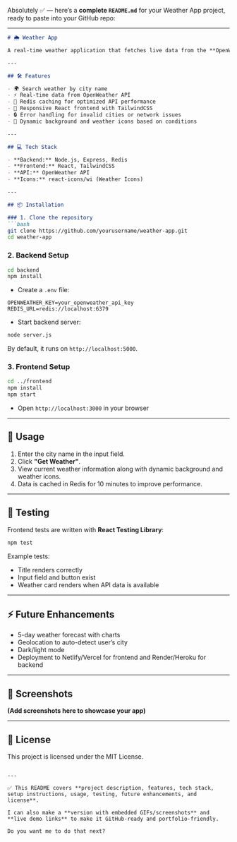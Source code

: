 Absolutely ✅ — here’s a **complete `README.md`** for your Weather App project, ready to paste into your GitHub repo:

---

````markdown
# 🌦 Weather App

A real-time weather application that fetches live data from the **OpenWeather API** and serves it via an **Express backend** with **Redis caching** for faster lookups. The frontend is built using **React** and **TailwindCSS**, providing users with an interactive interface to search for city weather, view temperature, humidity, wind speed, and conditions with dynamic icons and background themes.

---

## 🛠 Features

- 🌍 Search weather by city name
- ⚡ Real-time data from OpenWeather API
- 🚀 Redis caching for optimized API performance
- 🎨 Responsive React frontend with TailwindCSS
- 🔒 Error handling for invalid cities or network issues
- 🌈 Dynamic background and weather icons based on conditions

---

## 💻 Tech Stack

- **Backend:** Node.js, Express, Redis
- **Frontend:** React, TailwindCSS
- **API:** OpenWeather API
- **Icons:** react-icons/wi (Weather Icons)

---

## 📦 Installation

### 1. Clone the repository
```bash
git clone https://github.com/yourusername/weather-app.git
cd weather-app
````

### 2. Backend Setup

```bash
cd backend
npm install
```

* Create a `.env` file:

```
OPENWEATHER_KEY=your_openweather_api_key
REDIS_URL=redis://localhost:6379
```

* Start backend server:

```bash
node server.js
```

By default, it runs on `http://localhost:5000`.

### 3. Frontend Setup

```bash
cd ../frontend
npm install
npm start
```

* Open `http://localhost:3000` in your browser

---

## 🔗 Usage

1. Enter the city name in the input field.
2. Click **"Get Weather"**.
3. View current weather information along with dynamic background and weather icons.
4. Data is cached in Redis for 10 minutes to improve performance.

---

## 🧪 Testing

Frontend tests are written with **React Testing Library**:

```bash
npm test
```

Example tests:

* Title renders correctly
* Input field and button exist
* Weather card renders when API data is available

---

## ⚡ Future Enhancements

* 5-day weather forecast with charts
* Geolocation to auto-detect user’s city
* Dark/light mode
* Deployment to Netlify/Vercel for frontend and Render/Heroku for backend

---

## 📌 Screenshots

**(Add screenshots here to showcase your app)**

---

## 📄 License

This project is licensed under the MIT License.

```

---

✅ This README covers **project description, features, tech stack, setup instructions, usage, testing, future enhancements, and license**.  

I can also make a **version with embedded GIFs/screenshots** and **live demo links** to make it GitHub-ready and portfolio-friendly.  

Do you want me to do that next?
```

